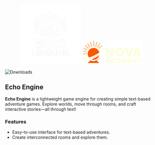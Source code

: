 <p align="center">
  <img src="https://github.com/DirectedHunt42/EchoEngine/blob/main/Engine_editor/Icons/Echo_engine/Echo_engine_transparent.png" alt="Echo Engine Logo" width="200"/>
  <img src="https://github.com/DirectedHunt42/EchoEngine/blob/main/Engine_editor/Icons/Nova_foundry/Nova_foundry_wide_transparent.png" alt="Nova Foundry Logo" width="200"/>
</p>

![Downloads](https://img.shields.io/badge/downloads-0-brightgreen)

## Echo Engine

**Echo Engine** is a lightweight game engine for creating simple text-based adventure games. Explore worlds, move through rooms, and craft interactive stories—all through text!

### Features

- Easy-to-use interface for text-based adventures.
- Create interconnected rooms and explore them.
